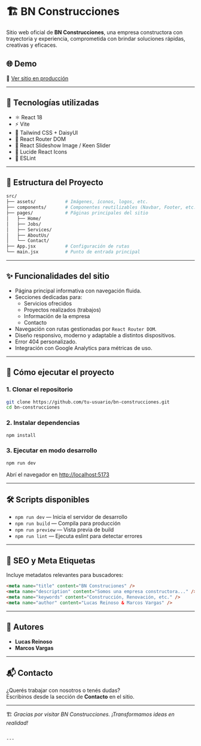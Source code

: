 # 🏗️ BN Construcciones

Sitio web oficial de **BN Construcciones**, una empresa constructora con trayectoria y experiencia, comprometida con brindar soluciones rápidas, creativas y eficaces.

## 🌐 Demo

🔗 [Ver sitio en producción](https://www.bnconstrucciones.com)

---

## 🚀 Tecnologías utilizadas

- ⚛️ React 18
- ⚡ Vite
- 🎨 Tailwind CSS + DaisyUI
- 🧭 React Router DOM
- 📸 React Slideshow Image / Keen Slider
- 🧩 Lucide React Icons
- 🧹 ESLint

---

## 📁 Estructura del Proyecto

```bash
src/
├── assets/           # Imágenes, íconos, logos, etc.
├── components/       # Componentes reutilizables (Navbar, Footer, etc.)
├── pages/            # Páginas principales del sitio
│   ├── Home/
│   ├── Jobs/
│   ├── Services/
│   ├── AboutUs/
│   └── Contact/
├── App.jsx           # Configuración de rutas
└── main.jsx          # Punto de entrada principal
```

---

## ✨ Funcionalidades del sitio

- Página principal informativa con navegación fluida.
- Secciones dedicadas para:
  - Servicios ofrecidos
  - Proyectos realizados (trabajos)
  - Información de la empresa
  - Contacto
- Navegación con rutas gestionadas por `React Router DOM`.
- Diseño responsivo, moderno y adaptable a distintos dispositivos.
- Error 404 personalizado.
- Integración con Google Analytics para métricas de uso.

---

## 🧪 Cómo ejecutar el proyecto

### 1. Clonar el repositorio

```bash
git clone https://github.com/tu-usuario/bn-construcciones.git
cd bn-construcciones
```

### 2. Instalar dependencias

```bash
npm install
```

### 3. Ejecutar en modo desarrollo

```bash
npm run dev
```

Abrí el navegador en [http://localhost:5173](http://localhost:5173)

---

## 🛠️ Scripts disponibles

- `npm run dev` — Inicia el servidor de desarrollo
- `npm run build` — Compila para producción
- `npm run preview` — Vista previa de build
- `npm run lint` — Ejecuta eslint para detectar errores

---

## 🧩 SEO y Meta Etiquetas

Incluye metadatos relevantes para buscadores:

```html
<meta name="title" content="BN Construciones" />
<meta name="description" content="Somos una empresa constructora..." />
<meta name="keywords" content="Construcción, Renovación, etc." />
<meta name="author" content="Lucas Reinoso & Marcos Vargas" />
```

---

## 👥 Autores

- **Lucas Reinoso**
- **Marcos Vargas**

---

## 📬 Contacto

¿Querés trabajar con nosotros o tenés dudas?  
Escribinos desde la sección de **Contacto** en el sitio.

---

🏗️ *Gracias por visitar BN Construcciones. ¡Transformamos ideas en realidad!*
```

---
